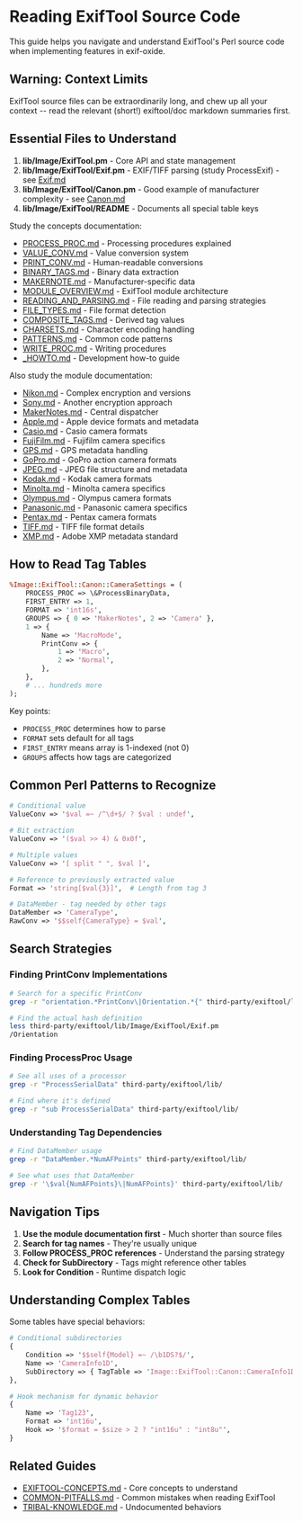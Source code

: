 # Reading ExifTool Source Code

This guide helps you navigate and understand ExifTool's Perl source code when implementing features in exif-oxide.

## Warning: Context Limits

ExifTool source files can be extraordinarily long, and chew up all your context -- read the relevant (short!) exiftool/doc markdown summaries first.

## Essential Files to Understand

1. **lib/Image/ExifTool.pm** - Core API and state management
2. **lib/Image/ExifTool/Exif.pm** - EXIF/TIFF parsing (study ProcessExif) - see [Exif.md](../../third-party/exiftool/doc/modules/Exif.md)
3. **lib/Image/ExifTool/Canon.pm** - Good example of manufacturer complexity - see [Canon.md](../../third-party/exiftool/doc/modules/Canon.md)
4. **lib/Image/ExifTool/README** - Documents all special table keys

Study the concepts documentation:

- [PROCESS_PROC.md](../../third-party/exiftool/doc/concepts/PROCESS_PROC.md) - Processing procedures explained
- [VALUE_CONV.md](../../third-party/exiftool/doc/concepts/VALUE_CONV.md) - Value conversion system
- [PRINT_CONV.md](../../third-party/exiftool/doc/concepts/PRINT_CONV.md) - Human-readable conversions
- [BINARY_TAGS.md](../../third-party/exiftool/doc/concepts/BINARY_TAGS.md) - Binary data extraction
- [MAKERNOTE.md](../../third-party/exiftool/doc/concepts/MAKERNOTE.md) - Manufacturer-specific data
- [MODULE_OVERVIEW.md](../../third-party/exiftool/doc/concepts/MODULE_OVERVIEW.md) - ExifTool module architecture
- [READING_AND_PARSING.md](../../third-party/exiftool/doc/concepts/READING_AND_PARSING.md) - File reading and parsing strategies
- [FILE_TYPES.md](../../third-party/exiftool/doc/concepts/FILE_TYPES.md) - File format detection
- [COMPOSITE_TAGS.md](../../third-party/exiftool/doc/concepts/COMPOSITE_TAGS.md) - Derived tag values
- [CHARSETS.md](../../third-party/exiftool/doc/concepts/CHARSETS.md) - Character encoding handling
- [PATTERNS.md](../../third-party/exiftool/doc/concepts/PATTERNS.md) - Common code patterns
- [WRITE_PROC.md](../../third-party/exiftool/doc/concepts/WRITE_PROC.md) - Writing procedures
- [\_HOWTO.md](../../third-party/exiftool/doc/concepts/_HOWTO.md) - Development how-to guide

Also study the module documentation:

- [Nikon.md](../../third-party/exiftool/doc/modules/Nikon.md) - Complex encryption and versions
- [Sony.md](../../third-party/exiftool/doc/modules/Sony.md) - Another encryption approach
- [MakerNotes.md](../../third-party/exiftool/doc/modules/MakerNotes.md) - Central dispatcher
- [Apple.md](../../third-party/exiftool/doc/modules/Apple.md) - Apple device formats and metadata
- [Casio.md](../../third-party/exiftool/doc/modules/Casio.md) - Casio camera formats
- [FujiFilm.md](../../third-party/exiftool/doc/modules/FujiFilm.md) - Fujifilm camera specifics
- [GPS.md](../../third-party/exiftool/doc/modules/GPS.md) - GPS metadata handling
- [GoPro.md](../../third-party/exiftool/doc/modules/GoPro.md) - GoPro action camera formats
- [JPEG.md](../../third-party/exiftool/doc/modules/JPEG.md) - JPEG file structure and metadata
- [Kodak.md](../../third-party/exiftool/doc/modules/Kodak.md) - Kodak camera formats
- [Minolta.md](../../third-party/exiftool/doc/modules/Minolta.md) - Minolta camera specifics
- [Olympus.md](../../third-party/exiftool/doc/modules/Olympus.md) - Olympus camera formats
- [Panasonic.md](../../third-party/exiftool/doc/modules/Panasonic.md) - Panasonic camera specifics
- [Pentax.md](../../third-party/exiftool/doc/modules/Pentax.md) - Pentax camera formats
- [TIFF.md](../../third-party/exiftool/doc/modules/TIFF.md) - TIFF file format details
- [XMP.md](../../third-party/exiftool/doc/modules/XMP.md) - Adobe XMP metadata standard

## How to Read Tag Tables

```perl
%Image::ExifTool::Canon::CameraSettings = (
    PROCESS_PROC => \&ProcessBinaryData,
    FIRST_ENTRY => 1,
    FORMAT => 'int16s',
    GROUPS => { 0 => 'MakerNotes', 2 => 'Camera' },
    1 => {
        Name => 'MacroMode',
        PrintConv => {
            1 => 'Macro',
            2 => 'Normal',
        },
    },
    # ... hundreds more
);
```

Key points:

- `PROCESS_PROC` determines how to parse
- `FORMAT` sets default for all tags
- `FIRST_ENTRY` means array is 1-indexed (not 0)
- `GROUPS` affects how tags are categorized

## Common Perl Patterns to Recognize

```perl
# Conditional value
ValueConv => '$val =~ /^\d+$/ ? $val : undef',

# Bit extraction
ValueConv => '($val >> 4) & 0x0f',

# Multiple values
ValueConv => '[ split " ", $val ]',

# Reference to previously extracted value
Format => 'string[$val{3}]',  # Length from tag 3

# DataMember - tag needed by other tags
DataMember => 'CameraType',
RawConv => '$$self{CameraType} = $val',
```

## Search Strategies

### Finding PrintConv Implementations

```bash
# Search for a specific PrintConv
grep -r "orientation.*PrintConv\|Orientation.*{" third-party/exiftool/lib/

# Find the actual hash definition
less third-party/exiftool/lib/Image/ExifTool/Exif.pm
/Orientation
```

### Finding ProcessProc Usage

```bash
# See all uses of a processor
grep -r "ProcessSerialData" third-party/exiftool/lib/

# Find where it's defined
grep -r "sub ProcessSerialData" third-party/exiftool/lib/
```

### Understanding Tag Dependencies

```bash
# Find DataMember usage
grep -r "DataMember.*NumAFPoints" third-party/exiftool/lib/

# See what uses that DataMember
grep -r '\$val{NumAFPoints}\|NumAFPoints}' third-party/exiftool/lib/
```

## Navigation Tips

1. **Use the module documentation first** - Much shorter than source files
2. **Search for tag names** - They're usually unique
3. **Follow PROCESS_PROC references** - Understand the parsing strategy
4. **Check for SubDirectory** - Tags might reference other tables
5. **Look for Condition** - Runtime dispatch logic

## Understanding Complex Tables

Some tables have special behaviors:

```perl
# Conditional subdirectories
{
    Condition => '$$self{Model} =~ /\b1DS?$/',
    Name => 'CameraInfo1D',
    SubDirectory => { TagTable => 'Image::ExifTool::Canon::CameraInfo1D' },
},

# Hook mechanism for dynamic behavior
{
    Name => 'Tag123',
    Format => 'int16u',
    Hook => '$format = $size > 2 ? "int16u" : "int8u"',
}
```

## Related Guides

- [EXIFTOOL-CONCEPTS.md](EXIFTOOL-CONCEPTS.md) - Core concepts to understand
- [COMMON-PITFALLS.md](COMMON-PITFALLS.md) - Common mistakes when reading ExifTool
- [TRIBAL-KNOWLEDGE.md](TRIBAL-KNOWLEDGE.md) - Undocumented behaviors